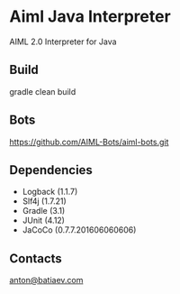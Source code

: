 # Aiml Java Interpreter
AIML 2.0 Interpreter for Java

## Build
gradle clean build

## Bots
https://github.com/AIML-Bots/aiml-bots.git

## Dependencies
- Logback (1.1.7)
- Slf4j (1.7.21)
- Gradle (3.1)
- JUnit (4.12)
- JaCoCo (0.7.7.201606060606)

## Contacts
anton@batiaev.com
